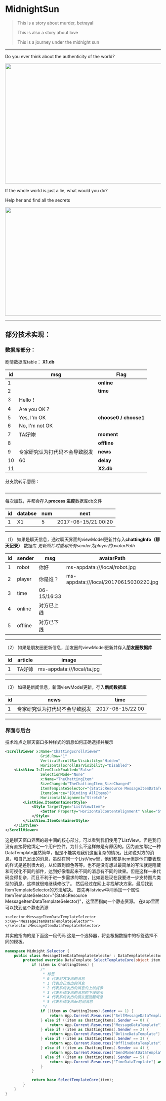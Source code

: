 # MidnightSun

> This is a story about murder, betrayal
> 
> This is also a story about love
> 
> This is a journey under the midnight sun

---

Do you ever think about the authenticity of the world?

<img src="./image/game.png" width = "555" height = "387" alt="" />


If the whole world is just a lie, what would you do?

Help her and find all the secrets

<img src="./image/lady0.webp" width = "600" height = "350" alt="" />

----

## 部分技术实现：

### 数据库部分：

剧情数据库table：
**X1.db**

id | msg | Flag
 ------|------|----
1 |  | **online**
2 |  | **time**
3 | Hello！ | 
4 | Are you OK？| 
5 | Yes, I'm OK | **choose0 / choose1**
6 | No, I'm not OK | 
7 | TA好帅! | **moment**
8 | | **offline**
9 | 专家研究认为打代码不会导致脱发 | **news**
10 | 60 | **delay**
11 | | **X2.db**



分支跳转示意图：

<img src="./image/database.png" alt="" />

---

每次加载，并都会存入**process 进度**数据库db文件

id | databse | num | next
 ------|------|----|----
 1 | X1 | 5 | 2017-06-15/21:00:20
 
 ----
 
（1） 如果是聊天信息，通过聊天界面的viewModel更新并存入**chattingInfo（聊天记录）** 数据库
*更新照片时重写所有sender为player的avatarPath*
 
 id | sender |  msg | avatarPath
  ------|------|----|----
  1 | robot | 你好 | ms-appdata:///local/robot.jpg
  2 | player | 你是谁？ | ms-appdata:///local/20170615030220.jpg
  3 | time | 06-15/16:33 | 
  4 | online | 对方已上线 |
  5 | offline | 对方已下线 |


  ---

（2） 如果是朋友圈更新信息，朋友圈的viewModel更新并存入**朋友圈数据库**

 id | article |  image 
  ------|------|----
  1 | TA好帅 | ms-appdata:///local/ta.jpg


  ---
  
 （3） 如果是新闻信息，新闻viewModel更新，存入**新闻数据库**
 
  id | news |  time
  ------|------|----
  1 | 专家研究认为打代码不会导致脱发 | 2017-06-15/22:00

  ---

  ### 界面与后台

  技术难点之聊天窗口多种样式的消息如何正确选择并展示

```xml
<ScrollViewer x:Name="ChattingScrollViewer"
                Grid.Row="1"
                VerticalScrollBarVisibility="Hidden"
                HorizontalScrollBarVisibility="Disabled">
    <ListView IsItemClickEnabled="False"
                SelectionMode="None"
                x:Name="TheChattingItem"
                SizeChanged="TheChattingItem_SizeChanged"
                ItemTemplateSelector="{StaticResource MessageItemDataTemplateSelector}"
                ItemsSource="{Binding AllItems}"
                HorizontalAlignment="Stretch">
        <ListView.ItemContainerStyle>
            <Style TargetType="ListViewItem">
                <Setter Property="HorizontalContentAlignment" Value="Stretch"/>
            </Style>
        </ListView.ItemContainerStyle>
    </ListView>
</ScrollViewer>
```

这是聊天窗口界面的最中间的核心部分。可以看到我们使用了ListView。但是我们没有直接将他绑定一个用户控件，为什么不这样做是有原因的。因为直接绑定一种DataTemplate虽然简单，但是不能实现我们这里复杂的情况。比如说对方的消息，和自己发出的消息，虽然在同一个ListView里，他们都是item但是他们要表现的样式是差别很大的，从位置到颜色等等。也不是没有想过最简单的写法就是隐藏和可视化不同的部件，达到好像看起来不同的消息有不同的效果。但是这样一来代码变得复杂，而且不利于进一步需求的增加，比如要是现在我要进一步支持图片类型的消息。这样就很难继续修改了。
然后经过在网上寻找解决方案，最后找到ItemTemplateSelector的方法解决。
首先再listview中间添加一个属性ItemTemplateSelector="{StaticResource MessageItemDataTemplateSelector}"，这里面指向一个静态资源。
在app里面可以找到这个静态资源
```
<selector:MessageItemDataTemplateSelector x:Key="MessageItemDataTemplateSelector"></selector:MessageItemDataTemplateSelector>
```
其实他指向的是下面这一段代码
这是一个选择器，将会根据数据中的标签选择不同的模板。

```cs
namespace Midnight.Selector {
    public class MessageItemDataTemplateSelector : DataTemplateSelector {
        protected override DataTemplate SelectTemplateCore(object item, DependencyObject container) {
            if (item is ChattingItems) {
                /*
                 * 标签
                 * 0 代表对方发出的消息
                 * 1 代表自己发出的消息
                 * 2 代表系统发出的消息的上线提示
                 * 3 代表系统发出的消息的下线提示
                 * 4 代表系统发出的朋友圈提醒消息
                 * 5 代表系统发出de时间消息
                 */
                if ((item as ChattingItems).Sender == 1) {
                    return App.Current.Resources["SelfMessageDataTemplate"] as DataTemplate;
                } else if ((item as ChattingItems).Sender == 0) {
                    return App.Current.Resources["MessageDataTemplate"] as DataTemplate;
                } else if ((item as ChattingItems).Sender == 2) {
                    return App.Current.Resources["OnlineDataTemplate"] as DataTemplate;
                } else if ((item as ChattingItems).Sender == 3) {
                    return App.Current.Resources["OfflineDataTemplate"] as DataTemplate;
                } else if ((item as ChattingItems).Sender == 4) {
                    return App.Current.Resources["SendMomentDataTemplate"] as DataTemplate;
                } else if ((item as ChattingItems).Sender == 5) {
                    return App.Current.Resources["TimeDataTemplate"] as DataTemplate;
                }
            }

            return base.SelectTemplateCore(item);
        }
    }
}
```